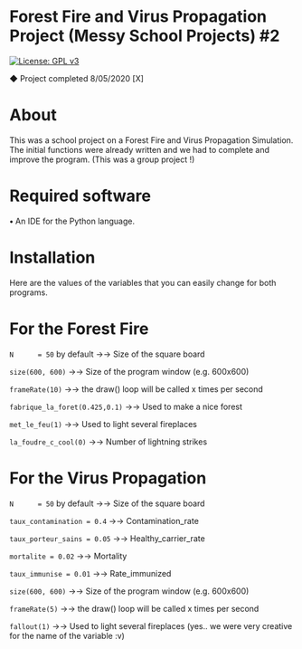# Forest Fire and Virus Propagation Project (Messy School Projects) #2
[![License: GPL v3](https://img.shields.io/badge/License-GPLv3-blue.svg)](https://www.gnu.org/licenses/gpl-3.0)

◆ Project completed 8/05/2020 [X]

# About

This was a school project on a Forest Fire and Virus Propagation Simulation. The initial functions were already written and we had to complete and improve the program. (This was a group project !)

# Required software

**•** An IDE for the Python language.

# Installation

Here are the values of the variables that you can easily change for both programs.

# For the Forest Fire

`N      = 50` by default →→ Size of the square board

`size(600, 600)` →→ Size of the program window (e.g. 600x600)

`frameRate(10)` →→ the draw() loop will be called x times per second

`fabrique_la_foret(0.425,0.1)` →→ Used to make a nice forest

`met_le_feu(1)` →→ Used to light several fireplaces

`la_foudre_c_cool(0)` →→ Number of lightning strikes

# For the Virus Propagation

`N      = 50` by default →→ Size of the square board

`taux_contamination = 0.4` →→ Contamination_rate

`taux_porteur_sains = 0.05` →→ Healthy_carrier_rate

`mortalite = 0.02` →→ Mortality

`taux_immunise = 0.01` →→ Rate_immunized

`size(600, 600)` →→ Size of the program window (e.g. 600x600)

`frameRate(5)` →→ the draw() loop will be called x times per second

`fallout(1)` →→ Used to light several fireplaces (yes.. we were very creative for the name of the variable :v)
